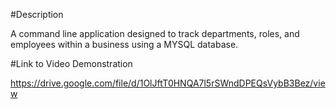 #Description

A command line application designed to track departments, roles, and employees within a business using a MYSQL database.


#Link to Video Demonstration

https://drive.google.com/file/d/1OlJftT0HNQA7l5rSWndDPEQsVybB3Bez/view




